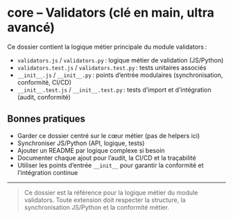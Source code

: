 # core – Validators (clé en main, ultra avancé)

Ce dossier contient la logique métier principale du module validators :

- `validators.js` / `validators.py` : logique métier de validation (JS/Python)
- `validators.test.js` / `validators.test.py` : tests unitaires associés
- `__init__.js` / `__init__.py` : points d’entrée modulaires (synchronisation, conformité, CI/CD)
- `__init__.test.js` / `__init__.test.py` : tests d’import et d’intégration (audit, conformité)

## Bonnes pratiques
- Garder ce dossier centré sur le cœur métier (pas de helpers ici)
- Synchroniser JS/Python (API, logique, tests)
- Ajouter un README par logique complexe si besoin
- Documenter chaque ajout pour l’audit, la CI/CD et la traçabilité
- Utiliser les points d’entrée `__init__` pour garantir la conformité et l’intégration continue

---

> Ce dossier est la référence pour la logique métier du module validators. Toute extension doit respecter la structure, la synchronisation JS/Python et la conformité métier.
